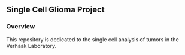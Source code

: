 ## Single Cell Glioma Project

### Overview
This repository is dedicated to the single cell analysis of tumors in the Verhaak Laboratory.
